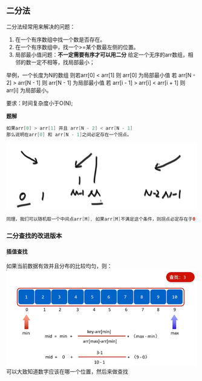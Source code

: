 ## 二分法
二分法经常用来解决的问题：
1. 在一个有序数组中找一个数是否存在。
2. 在一个有序数组中，找一个>=某个数最左侧的位置。
3. 局部最小值问题：**不一定需要有序才可以用二分**
   给定一个无序的arr数组，相邻的数一定不相等，找局部最小；

举例，一个长度为N的数组
则若arr[0] < arr[1] 则 arr[0] 为局部最小值
若 arr[N - 2] > arr[N - 1] 则 arr[N - 1] 为局部最小值
若 arr[i - 1] > arr[i] < arr[i + 1] 
则arr[i] 为局部最小。

要求：时间复杂度小于O(N);

**题解** 
```java
如果arr[0] > arr[1] 并且 arr[N - 2] < arr[N - 1]
那么说明在arr[0] 和 arr[N - 1]之间必定存在一个拐点。
```
![alt text](image.png)
```java
同理，我们可以随机取一个中间点arr[M], 如果arr[M]不满足这个条件，则拐点必定存在于0 - M或者 M - N - 1之间。
```

### 二分查找的改进版本
#### 插值查找
如果当前数据有效并且分布的比较均匀，则：
![alt text](image-2.png)
可以大致知道数字应该在哪一个位置，然后来做查找


